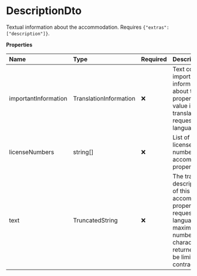 # DescriptionDto

Textual information about the accommodation. Requires `{"extras":["description"]}`.

**Properties**

| Name                 | Type                   | Required | Description                                                                                                                                                      |
| :------------------- | :--------------------- | :------- | :--------------------------------------------------------------------------------------------------------------------------------------------------------------- |
| importantInformation | TranslationInformation | ❌       | Text containing important information about the property. The value is translated in the requested languages.                                                    |
| licenseNumbers       | string[]               | ❌       | List of all the license numbers of this accommodation property.                                                                                                  |
| text                 | TruncatedString        | ❌       | The translated description text of this accommodation property in the requested languages. The maximum number of characters returned may be limited by contract. |
